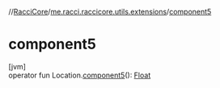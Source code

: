 //[RacciCore](../../index.md)/[me.racci.raccicore.utils.extensions](index.md)/[component5](component5.md)

# component5

[jvm]\
operator fun Location.[component5](component5.md)(): [Float](https://kotlinlang.org/api/latest/jvm/stdlib/kotlin/-float/index.html)
